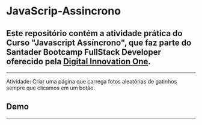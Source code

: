 # JavaScrip-Assincrono

## Este repositório contém a atividade prática do Curso "Javascript Assíncrono", que faz parte do Santader Bootcamp FullStack Developer oferecido pela [Digital Innovation One](https://digitalinnovation.one/).

---

Atividade:
Criar uma página que carrega fotos aleatórias de gatinhos sempre que clicamos em um botão.

## Demo
---

